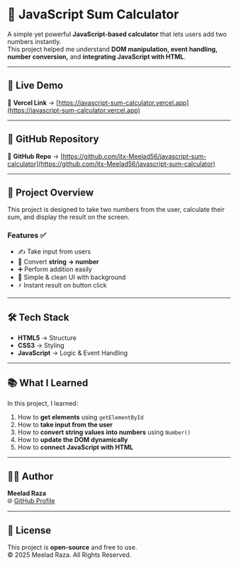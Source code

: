 # 🧮 JavaScript Sum Calculator

A simple yet powerful **JavaScript-based calculator** that lets users add two numbers instantly.  
This project helped me understand **DOM manipulation, event handling, number conversion,** and **integrating JavaScript with HTML**.

---

## 🚀 Live Demo  
🔗 **Vercel Link** → [https://javascript-sum-calculator.vercel.app](https://javascript-sum-calculator.vercel.app)

---

## 📂 GitHub Repository  
🔗 **GitHub Repo** → [https://github.com/itx-Meelad56/javascript-sum-calculator](https://github.com/itx-Meelad56/javascript-sum-calculator)

---

## 📸 Project Overview  

This project is designed to take two numbers from the user, calculate their sum, and display the result on the screen.

### **Features** ✅
- ✍️ Take input from users
- 🔄 Convert **string → number**
- ➕ Perform addition easily
- 🎨 Simple & clean UI with background
- ⚡ Instant result on button click

---

## 🛠️ Tech Stack  
- **HTML5** → Structure  
- **CSS3** → Styling  
- **JavaScript** → Logic & Event Handling  

---

## 📚 What I Learned  
In this project, I learned:
1. How to **get elements** using `getElementById`
2. How to **take input from the user**
3. How to **convert string values into numbers** using `Number()`
4. How to **update the DOM dynamically**
5. How to **connect JavaScript with HTML**

---

## 👨‍💻 Author  
**Meelad Raza**  
🌐 [GitHub Profile](https://github.com/itx-Meelad56)

---

## 📝 License  
This project is **open-source** and free to use.  
© 2025 Meelad Raza. All Rights Reserved.
